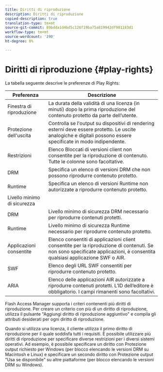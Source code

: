 ```yaml
---
title: Diritti di riproduzione
description: Diritti di riproduzione
copied-description: true
translation-type: tm+mt
source-git-commit: 89bdda1d4bd5c126f19ba75a819942df901183d1
workflow-type: tm+mt
source-wordcount: '290'
ht-degree: 0%

---
```



# Diritti di riproduzione {#play-rights}

La tabella seguente descrive le preferenze di Play Rights:

| Preferenza | Descrizione |
|--- |--- |
| Finestra di riproduzione | La durata della validità di una licenza (in minuti) dopo la prima riproduzione del contenuto protetto da parte dell’utente. |
| Protezione dell&#39;uscita | Controlla se l&#39;output su dispositivi di rendering esterni deve essere protetto. Le uscite analogiche e digitali possono essere specificate in modo indipendente. |
| Restrizioni | Elenco Bloccati di versioni client non consentite per la riproduzione di contenuto. Tutte le colonne sono facoltative. |
| DRM | Specifica un elenco di versioni DRM che non possono riprodurre contenuto protetto. |
| Runtime | Specifica un elenco di versioni Runtime non autorizzate a riprodurre contenuto protetto. |
| Livello minimo di sicurezza |  |
| DRM | Livello minimo di sicurezza DRM necessario per riprodurre contenuti protetti. |
| Runtime | Livello minimo di sicurezza Runtime necessario per riprodurre contenuto protetto. |
| Applicazioni consentite | Elenco consentiti di applicazioni client consentite per la riproduzione di contenuti. Se non sono specificate applicazioni, è consentita qualsiasi applicazione SWF o AIR. |
| SWF | Elenco degli URL SWF consentiti per riprodurre contenuto protetto. |
| ARIA | Elenco delle applicazioni AIR autorizzate a riprodurre contenuti protetti. L’ID dell’editore è obbligatorio. I campi rimanenti sono facoltativi. |

Flash Access Manager supporta i criteri contenenti più diritti di riproduzione. Per creare un criterio con più di un diritto di riproduzione, utilizza il pulsante &quot;Aggiungi diritto di riproduzione aggiuntivo&quot; e compila gli attributi desiderati per ogni diritto di riproduzione.

Quando si utilizza una licenza, il cliente utilizza il primo diritto di riproduzione per il quale soddisfa tutti i requisiti. È possibile utilizzare più diritti di riproduzione per specificare diverse restrizioni per i diversi sistemi operativi. Ad esempio, è possibile specificare un diritto con Protezione output richiesto per Windows (per blocco elencando le versioni DRM su Macintosh e Linux) e specificare un secondo diritto con Protezione output &quot;Usa se disponibile&quot; su altre piattaforme (per blocco elencando le versioni DRM su Windows).
